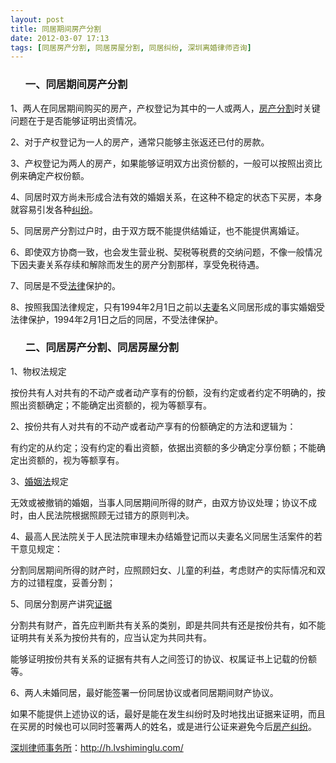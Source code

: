 ```yaml
---
layout: post
title: 同居期间房产分割
date: 2012-03-07 17:13
tags: [同居房产分割, 同居房屋分割, 同居纠纷, 深圳离婚律师咨询]
---
```

<ol>
<h3>一、同居期间房产分割</h3>
</ol>
1、两人在同居期间购买的房产，产权登记为其中的一人或两人，<a href="http://h.lvshiminglu.com/law/656.html" target="_blank">房产分割</a>时关键问题在于是否能够证明出资情况。

2、对于产权登记为一人的房产，通常只能够主张返还已付的房款。

3、产权登记为两人的房产，如果能够证明双方出资份额的，一般可以按照出资比例来确定产权份额。

4、同居时双方尚未形成合法有效的婚姻关系，在这种不稳定的状态下买房，本身就容易引发各种<a href="http://h.lvshiminglu.com/law/500.html" target="_blank">纠纷</a>。

5、同居房产分割过户时，由于双方既不能提供结婚证，也不能提供离婚证。

6、即使双方协商一致，也会发生营业税、契税等税费的交纳问题，不像一般情况下因夫妻关系存续和解除而发生的房产分割那样，享受免税待遇。

7、同居是不受<a href="http://h.lvshiminglu.com/law/category/case" target="_blank">法律</a>保护的。

8、按照我国法律规定，只有1994年2月1日之前以<a href="http://h.lvshiminglu.com/law/217.html" target="_blank">夫妻</a>名义同居形成的事实婚姻受法律保护，1994年2月1日之后的同居，不受法律保护。
<ol>
<h3>二、同居房产分割、同居房屋分割</h3>
</ol>
1、物权法规定

按份共有人对共有的不动产或者动产享有的份额，没有约定或者约定不明确的，按照出资额确定；不能确定出资额的，视为等额享有。

2、按份共有人对共有的不动产或者动产享有的份额确定的方法和逻辑为：

有约定的从约定；没有约定的看出资额，依据出资额的多少确定分享份额；不能确定出资额的，视为等额享有。

3、<a href="http://h.lvshiminglu.com/law/189.html" target="_blank">婚姻法</a>规定

无效或被撤销的婚姻，当事人同居期间所得的财产，由双方协议处理；协议不成时，由人民法院根据照顾无过错方的原则判决。

4、最高人民法院关于人民法院审理未办结婚登记而以夫妻名义同居生活案件的若干意见规定：

分割同居期间所得的财产时，应照顾妇女、儿童的利益，考虑财产的实际情况和双方的过错程度，妥善分割；

5、同居分割房产讲究<a href="http://h.lvshiminglu.com/law/216.html" target="_blank">证据</a>

分割共有财产，首先应判断共有关系的类别，即是共同共有还是按份共有，如不能证明共有关系为按份共有的，应当认定为共同共有。

能够证明按份共有关系的证据有共有人之间签订的协议、权属证书上记载的份额等。

6、两人未婚同居，最好能签署一份同居协议或者同居期间财产协议。

如果不能提供上述协议的话，最好是能在发生纠纷时及时地找出证据来证明，而且在买房的时候也可以同时签署两人的姓名，或是进行公证来避免今后<a href="http://h.lvshiminglu.com/law/99.html" target="_blank">房产纠纷</a>。

<a href="http://h.lvshiminglu.com/">深圳律师事务所</a>：<a href="http://h.lvshiminglu.com/">http://h.lvshiminglu.com/</a>

